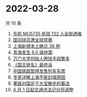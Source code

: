 # 2022-03-28

共 10 条

<!-- BEGIN -->
<!-- 最后更新时间 Mon Mar 28 2022 00:09:51 GMT+0800 (China Standard Time) -->

1. [东航 MU5735 航班 132 人全部遇难](https://www.zhihu.com/search?q=东航)
1. [国羽球员遭全球禁赛](https://www.zhihu.com/search?q=国羽球员禁赛)
1. [上海新增本土确诊 38 例](https://www.zhihu.com/search?q=上海新增)
1. [青海发生 6.0 级地震](https://www.zhihu.com/search?q=青海地震)
1. [万门大学创始人圈钱手段繁多](https://www.zhihu.com/search?q=万门大学)
1. [《国王排名》最终话](https://www.zhihu.com/search?q=国王排名)
1. [中国铁路暂停发售列车车票](https://www.zhihu.com/search?q=暂停发售车票)
1. [专家详解上海不能封城原因](https://www.zhihu.com/search?q=不能封城原因)
1. [董路对国足于大宝散步的看法](https://www.zhihu.com/search?q=董路)
1. [4 月 1 日起交通违法记分将调整](https://www.zhihu.com/search?q=交通违法)

<!-- END -->
